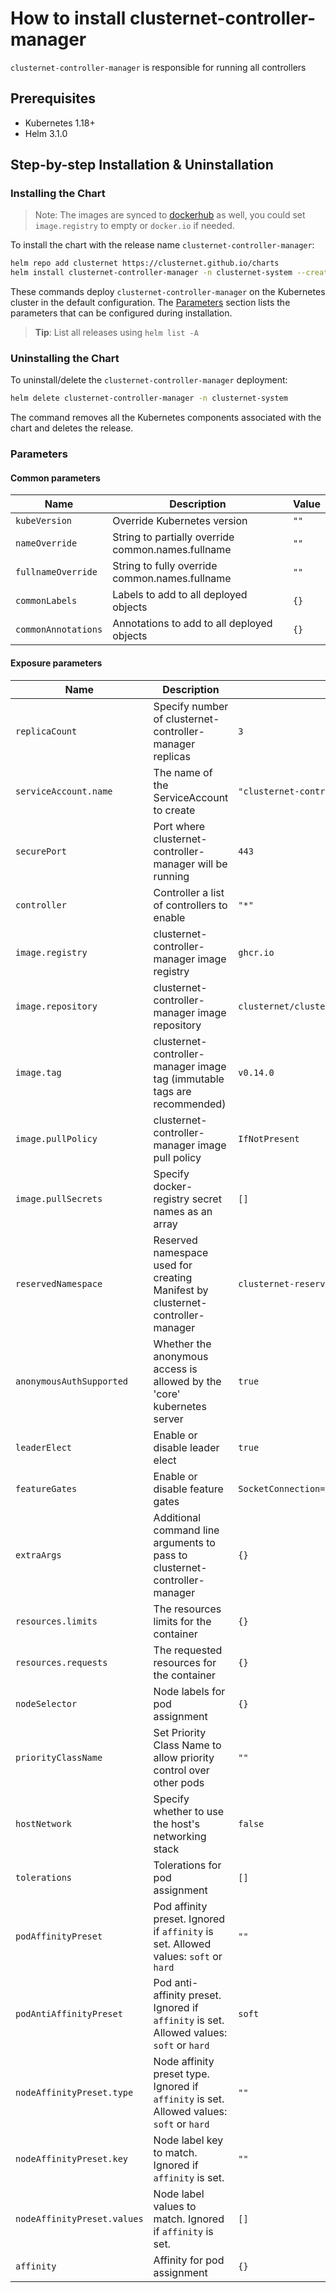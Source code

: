 # How to install clusternet-controller-manager

`clusternet-controller-manager` is responsible for running all controllers


## Prerequisites

- Kubernetes 1.18+
- Helm 3.1.0


## Step-by-step Installation & Uninstallation

### Installing the Chart

> Note:
> The images are synced to [dockerhub](https://hub.docker.com/u/clusternet) as well,
> you could set `image.registry` to empty or `docker.io` if needed.

To install the chart with the release name `clusternet-controller-manager`:

```bash
helm repo add clusternet https://clusternet.github.io/charts
helm install clusternet-controller-manager -n clusternet-system --create-namespace clusternet/clusternet-controller-manager
```

These commands deploy `clusternet-controller-manager` on the Kubernetes cluster in the default configuration.
The [Parameters](#parameters) section lists the parameters that can be configured during installation.

> **Tip**: List all releases using `helm list -A`

### Uninstalling the Chart

To uninstall/delete the `clusternet-controller-manager` deployment:

```bash
helm delete clusternet-controller-manager -n clusternet-system
```

The command removes all the Kubernetes components associated with the chart and deletes the release.

### Parameters

#### Common parameters

| Name                | Description                                        | Value |
| ------------------- | -------------------------------------------------- | ----- |
| `kubeVersion`       | Override Kubernetes version                        | `""`  |
| `nameOverride`      | String to partially override common.names.fullname | `""`  |
| `fullnameOverride`  | String to fully override common.names.fullname     | `""`  |
| `commonLabels`      | Labels to add to all deployed objects              | `{}`  |
| `commonAnnotations` | Annotations to add to all deployed objects         | `{}`  |

#### Exposure parameters

| Name                       | Description                                                                               | Value                                                                                            |
|----------------------------|-------------------------------------------------------------------------------------------|--------------------------------------------------------------------------------------------------|
| `replicaCount`             | Specify number of clusternet-controller-manager replicas                                  | `3`                                                                                              |
| `serviceAccount.name`      | The name of the ServiceAccount to create                                                  | `"clusternet-controller-manager"`                                                                |
| `securePort`               | Port where clusternet-controller-manager will be running                                  | `443`                                                                                            |
| `controller`               | Controller a list of controllers to enable                                                | `"*"`                                                                                              |
| `image.registry`           | clusternet-controller-manager image registry                                              | `ghcr.io`                                                                                        |
| `image.repository`         | clusternet-controller-manager image repository                                            | `clusternet/clusternet-controller-manager`                                                       |
| `image.tag`                | clusternet-controller-manager image tag (immutable tags are recommended)                  | `v0.14.0`                                                                                        |
| `image.pullPolicy`         | clusternet-controller-manager image pull policy                                           | `IfNotPresent`                                                                                   |
| `image.pullSecrets`        | Specify docker-registry secret names as an array                                          | `[]`                                                                                             |
| `reservedNamespace`        | Reserved namespace used for creating Manifest by clusternet-controller-manager            | `clusternet-reserved`                                                                            |
| `anonymousAuthSupported`   | Whether the anonymous access is allowed by the 'core' kubernetes server                   | `true`                                                                                           |
| `leaderElect`              | Enable or disable leader elect                                                            | `true`                                                                                           |
| `featureGates`             | Enable or disable feature gates                                                           | `SocketConnection=true,Deployer=true,ShadowAPI=true,FeedInUseProtection=true,FeedInventory=true` |
| `extraArgs`                | Additional command line arguments to pass to clusternet-controller-manager                | `{}`                                                                                             |
| `resources.limits`         | The resources limits for the container                                                    | `{}`                                                                                             |
| `resources.requests`       | The requested resources for the container                                                 | `{}`                                                                                             |
| `nodeSelector`             | Node labels for pod assignment                                                            | `{}`                                                                                             |
| `priorityClassName`        | Set Priority Class Name to allow priority control over other pods                         | `""`                                                                                             |
| `hostNetwork`              | Specify whether to use the host's networking stack                                        | `false`                                                                                          |
| `tolerations`              | Tolerations for pod assignment                                                            | `[]`                                                                                             |
| `podAffinityPreset`        | Pod affinity preset. Ignored if `affinity` is set. Allowed values: `soft` or `hard`       | `""`                                                                                             |
| `podAntiAffinityPreset`    | Pod anti-affinity preset. Ignored if `affinity` is set. Allowed values: `soft` or `hard`  | `soft`                                                                                           |
| `nodeAffinityPreset.type`  | Node affinity preset type. Ignored if `affinity` is set. Allowed values: `soft` or `hard` | `""`                                                                                             |
| `nodeAffinityPreset.key`   | Node label key to match. Ignored if `affinity` is set.                                    | `""`                                                                                             |
| `nodeAffinityPreset.values` | Node label values to match. Ignored if `affinity` is set.                                 | `[]`                                                                                             |
| `affinity`                 | Affinity for pod assignment                                                               | `{}`                                                                                             |
